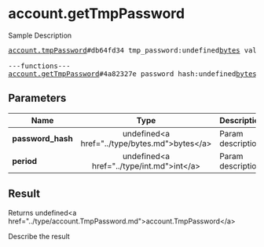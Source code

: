 # account.getTmpPassword

Sample Description

<pre>
<a href="../constructor/account.tmpPassword">account.tmpPassword</a>#db64fd34 tmp_password:undefined<a href="../type/bytes.md">bytes</a> valid_until:undefined<a href="../type/int.md">int</a> = undefined<a href="../type/account.TmpPassword.md">account.TmpPassword</a>;

---functions---
<a href="../method/account.getTmpPassword.md">account.getTmpPassword</a>#4a82327e password_hash:undefined<a href="../type/bytes.md">bytes</a> period:undefined<a href="../type/int.md">int</a> = undefined<a href="../type/account.TmpPassword.md">account.TmpPassword</a>;
</pre>

## Parameters

| Name | Type | Description |
|------|:----:|-------------|
| **password_hash** | undefined&lt;a href=&#34;../type/bytes.md&#34;&gt;bytes&lt;/a&gt; | Param description |
| **period** | undefined&lt;a href=&#34;../type/int.md&#34;&gt;int&lt;/a&gt; | Param description |

## Result

Returns undefined&lt;a href=&#34;../type/account.TmpPassword.md&#34;&gt;account.TmpPassword&lt;/a&gt;

Describe the result

